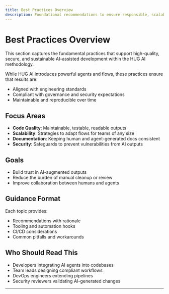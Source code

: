 ```yaml
---
title: Best Practices Overview
description: Foundational recommendations to ensure responsible, scalable, and maintainable AI-augmented development.
---
```


# Best Practices Overview

This section captures the fundamental practices that support high-quality, secure, and sustainable AI-assisted development within the HUG AI methodology.

While HUG AI introduces powerful agents and flows, these practices ensure that results are:
- Aligned with engineering standards
- Compliant with governance and security expectations
- Maintainable and reproducible over time

## Focus Areas

- **Code Quality**: Maintainable, testable, readable outputs
- **Scalability**: Strategies to adapt flows for teams of any size
- **Documentation**: Keeping human and agent-generated docs consistent
- **Security**: Safeguards to prevent vulnerabilities from AI outputs

## Goals

- Build trust in AI-augmented outputs
- Reduce the burden of manual cleanup or review
- Improve collaboration between humans and agents

## Guidance Format

Each topic provides:
- Recommendations with rationale
- Tooling and automation hooks
- CI/CD considerations
- Common pitfalls and workarounds

## Who Should Read This

- Developers integrating AI agents into codebases
- Team leads designing compliant workflows
- DevOps engineers extending pipelines
- Security reviewers validating AI-generated changes

---


